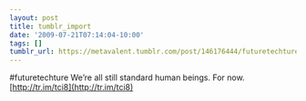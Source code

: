 ```yaml
---
layout: post
title: tumblr_import
date: '2009-07-21T07:14:04-10:00'
tags: []
tumblr_url: https://metavalent.tumblr.com/post/146176444/futuretechture-were-all-still-standard-human
---
```

#futuretechture We’re all still standard human beings. For now. [http://tr.im/tci8](http://tr.im/tci8)

